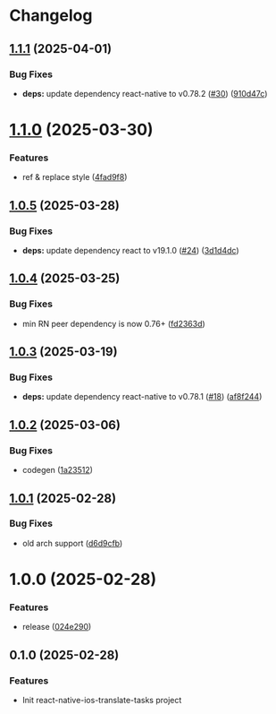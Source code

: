 # Changelog

## [1.1.1](https://github.com/huextrat/react-native-ios-translate-tasks/compare/v1.1.0...v1.1.1) (2025-04-01)


### Bug Fixes

* **deps:** update dependency react-native to v0.78.2 ([#30](https://github.com/huextrat/react-native-ios-translate-tasks/issues/30)) ([910d47c](https://github.com/huextrat/react-native-ios-translate-tasks/commit/910d47c68ee6e7947e20c4ba6518320425c4f1fc))

# [1.1.0](https://github.com/huextrat/react-native-ios-translate-tasks/compare/v1.0.5...v1.1.0) (2025-03-30)


### Features

* ref & replace style ([4fad9f8](https://github.com/huextrat/react-native-ios-translate-tasks/commit/4fad9f85f6cbc1abd25972fd5b0a9bd8059b2a97))

## [1.0.5](https://github.com/huextrat/react-native-ios-translate-tasks/compare/v1.0.4...v1.0.5) (2025-03-28)


### Bug Fixes

* **deps:** update dependency react to v19.1.0 ([#24](https://github.com/huextrat/react-native-ios-translate-tasks/issues/24)) ([3d1d4dc](https://github.com/huextrat/react-native-ios-translate-tasks/commit/3d1d4dca3ba4db3448c42d96767765f3e8e9073d))

## [1.0.4](https://github.com/huextrat/react-native-ios-translate-tasks/compare/v1.0.3...v1.0.4) (2025-03-25)


### Bug Fixes

* min RN peer dependency is now 0.76+ ([fd2363d](https://github.com/huextrat/react-native-ios-translate-tasks/commit/fd2363df88e0a3a5f2b93555771214b0f1b01b7a))

## [1.0.3](https://github.com/huextrat/react-native-ios-translate-tasks/compare/v1.0.2...v1.0.3) (2025-03-19)


### Bug Fixes

* **deps:** update dependency react-native to v0.78.1 ([#18](https://github.com/huextrat/react-native-ios-translate-tasks/issues/18)) ([af8f244](https://github.com/huextrat/react-native-ios-translate-tasks/commit/af8f244e3bdd93abe0cceed98dffbde25368ee93))

## [1.0.2](https://github.com/huextrat/react-native-ios-translate-tasks/compare/v1.0.1...v1.0.2) (2025-03-06)


### Bug Fixes

* codegen ([1a23512](https://github.com/huextrat/react-native-ios-translate-tasks/commit/1a235123b1112f6304f51a5f2f2615791056a09a))

## [1.0.1](https://github.com/huextrat/react-native-ios-translate-tasks/compare/v1.0.0...v1.0.1) (2025-02-28)


### Bug Fixes

* old arch support ([d6d9cfb](https://github.com/huextrat/react-native-ios-translate-tasks/commit/d6d9cfb85562c9a6e4f5f870f7879bd8fb1ade2d))

# 1.0.0 (2025-02-28)


### Features

* release ([024e290](https://github.com/huextrat/react-native-ios-translate-tasks/commit/024e290e8f7ef8c0a90012acbc747ee9589ed6ec))

## 0.1.0 (2025-02-28)


### Features

* Init react-native-ios-translate-tasks project
